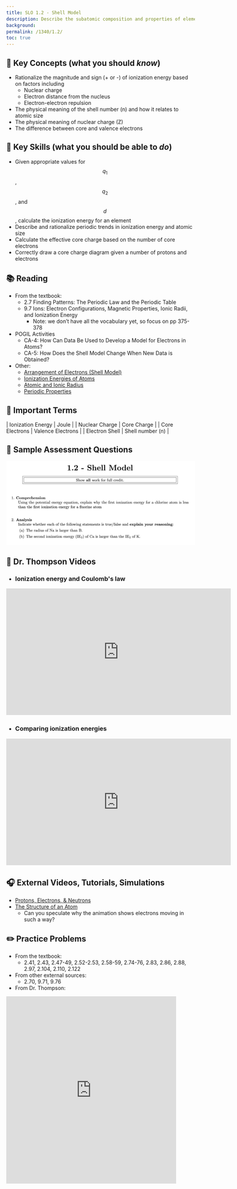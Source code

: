 ```yaml
---
title: SLO 1.2 - Shell Model
description: Describe the subatomic composition and properties of elements
background: 
permalink: /1340/1.2/
toc: true
---
```


## :key: Key Concepts (what you should *know*)
* Rationalize the magnitude and sign (+ or -) of ionization energy based on factors including
    * Nuclear charge
    * Electron distance from the nucleus
    * Electron-electron repulsion 
* The physical meaning of the shell number (n) and how it relates to atomic size
* The physical meaning of nuclear charge (Z)
* The difference between core and valence electrons


## :key: Key Skills (what you should be able to *do*) 
* Given appropriate values for $$q_1$$, $$q_2$$, and $$d$$, calculate the ionization energy for an element
* Describe and rationalize periodic trends in ionization energy and atomic size
* Calculate the effective core charge based on the number of core electrons
* Correctly draw a core charge diagram given a number of protons and electrons


## :books: Reading

* From the textbook:
    * 2.7 Finding Patterns: The Periodic Law and the Periodic Table
    * 9.7 Ions: Electron Configurations, Magnetic Properties, Ionic Radii, and Ionization Energy
        * Note: we don’t have all the vocabulary yet, so focus on pp 375-378
* POGIL Activities
    * CA-4: How Can Data Be Used to Develop a Model for Electrons in Atoms? 
    * CA-5: How Does the Shell Model Change When New Data is Obtained?
* Other:
    * [Arrangement of Electrons (Shell Model)](http://chem.libretexts.org/Under_Construction/Textmaps_and_Wikitexts/MVC%3A_Chem_1406/Chapters/02._Atomic_Structure/2.5%3A_Arrangement_of_Electron_(Shell_Model))
    * [Ionization Energies of Atoms](http://www.vias.org/genchem/atomstruct_12433_05.html)
    * [Atomic and Ionic Radius](http://www.chemguide.co.uk/atoms/properties/atradius.html)
    * [Periodic Properties](http://chem.libretexts.org/Core/Inorganic_Chemistry/Descriptive_Chemistry/Periodic_Trends_of_Elemental_Properties/Periodic_Properties_of_the_Elements)

## :paperclip: Important Terms

|  Ionization Energy  |      Joule      |
|  Nuclear Charge |    Core Charge    |
|   Core Electrons   |   Valence Electrons    |
| Electron Shell |     Shell number (n)    |

## :memo: Sample Assessment Questions
![Sample assessment questions for CHEM 1340 SLO 1.2](/assets/theme/images/1340_1_dot_2_Sample.png "1340 SLO 1.2")

## :movie_camera: Dr. Thompson Videos

*  ### Ionization energy and Coulomb's law 
<iframe
    width="600"
    height="338"
    frameBorder="0"
    src="https://flip.com/s/964635f09ff0?embed=true"
    webkitallowfullscreen
    mozallowfullscreen
    allowfullscreen
    allow="microphone; camera; display-capture"></iframe>

* ### Comparing ionization energies
<iframe
    width="600"
    height="338"
    frameBorder="0"
    src="https://flip.com/s/c3ddc0b9bea5?embed=true"
    webkitallowfullscreen
    mozallowfullscreen
    allowfullscreen
    allow="microphone; camera; display-capture"></iframe>

## :headphones: External Videos, Tutorials, Simulations

* [Protons, Electrons, & Neutrons](https://science.widener.edu/svb/tutorial/protonscsn7.html)
* [The Structure of an Atom](https://javalab.org/en/structure_of_an_atom_en/)
    * Can you speculate why the animation shows electrons moving in such a way?

## :pencil2: Practice Problems
* From the textbook:
    * 2.41, 2.43, 2.47-49, 2.52-2.53, 2.58-59, 2.74-76, 2.83, 2.86, 2.88, 2.97, 2.104, 2.110, 2.122
* From other external sources: 
    * 2.70, 9.71, 9.76
* From Dr. Thompson:
<iframe 
    width="90%"
    height="500"
    frameBorder="0"
    src="https://docs.google.com/document/d/e/2PACX-1vTHRl962MtvERo9EJntdybaNPT2SH1CbrVm7hZgJx79JxPwQM14JjKjMKJCGTHMUxel8DYaaUQ_b6-X/pub?embedded=true"></iframe>
